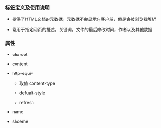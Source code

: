 

### 标签定义及使用说明



- 提供了HTML文档的元数据，元数据不会显示在客户端，但是会被浏览器解析

- 常用于指定网页的描述，关键词，文件的最后修改时间，作者以及其他数据



### 属性



- charset

- content

- http-equiv
  
  - 取值 content-type 
  
  - defualt-style
  
  - refresh

- name

- shceme




